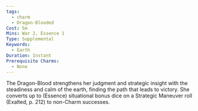 ```yaml
---
tags:
  - charm
  - Dragon-Blooded
Cost: 5m
Mins: War 2, Essence 1
Type: Supplemental
Keywords:
  - Earth
Duration: Instant
Prerequisite Charms:
  - None
---
```

The Dragon-Blood strengthens her judgment and strategic insight with the steadiness and calm of the earth, finding the path that leads to victory. She converts up to (Essence) situational bonus dice on a Strategic Maneuver roll (Exalted, p. 212) to non-Charm successes.